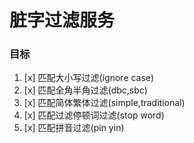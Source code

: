 # 脏字过滤服务

### 目标
1.  [x] 匹配大小写过滤(ignore case)
2.  [x] 匹配全角半角过滤(dbc,sbc)
3.  [x] 匹配简体繁体过滤(simple,traditional)
4.  [x] 匹配过滤停顿词过滤(stop word)
5.  [x] 匹配拼音过滤(pin yin)